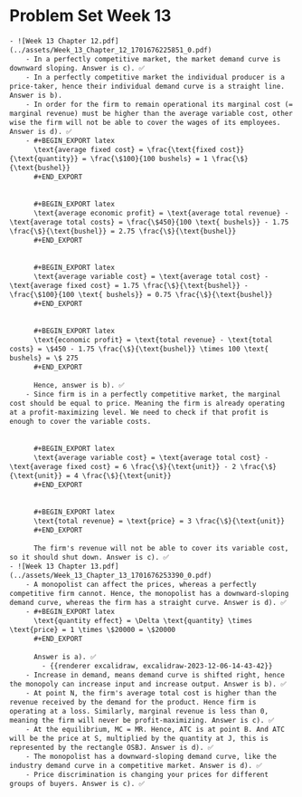 # Problem Set Week 13
	- ![Week 13 Chapter 12.pdf](../assets/Week_13_Chapter_12_1701676225851_0.pdf)
		- In a perfectly competitive market, the market demand curve is downward sloping. Answer is c). ✅
		- In a perfectly competitive market the individual producer is a price-taker, hence their individual demand curve is a straight line. Answer is b).
		- In order for the firm to remain operational its marginal cost (= marginal revenue) must be higher than the average variable cost, other wise the firm will not be able to cover the wages of its employees. Answer is d). ✅
		- #+BEGIN_EXPORT latex
		  \text{average fixed cost} = \frac{\text{fixed cost}}{\text{quantity}} = \frac{\$100}{100 bushels} = 1 \frac{\$}{\text{bushel}}
		  #+END_EXPORT
		  
		  
		  #+BEGIN_EXPORT latex
		  \text{average economic profit} = \text{average total revenue} - \text{average total costs} = \frac{\$450}{100 \text{ bushels}} - 1.75 \frac{\$}{\text{bushel}} = 2.75 \frac{\$}{\text{bushel}}
		  #+END_EXPORT
		  
		  
		  #+BEGIN_EXPORT latex
		  \text{average variable cost} = \text{average total cost} - \text{average fixed cost} = 1.75 \frac{\$}{\text{bushel}} - \frac{\$100}{100 \text{ bushels}} = 0.75 \frac{\$}{\text{bushel}}
		  #+END_EXPORT
		  
		  
		  #+BEGIN_EXPORT latex
		  \text{economic profit} = \text{total revenue} - \text{total costs} = \$450 - 1.75 \frac{\$}{\text{bushel}} \times 100 \text{ bushels} = \$ 275
		  #+END_EXPORT
		  
		  Hence, answer is b). ✅
		- Since firm is in a perfectly competitive market, the marginal cost should be equal to price. Meaning the firm is already operating at a profit-maximizing level. We need to check if that profit is enough to cover the variable costs.
		  
		  
		  #+BEGIN_EXPORT latex
		  \text{average variable cost} = \text{average total cost} - \text{average fixed cost} = 6 \frac{\$}{\text{unit}} - 2 \frac{\$}{\text{unit}} = 4 \frac{\$}{\text{unit}}
		  #+END_EXPORT
		  
		  
		  #+BEGIN_EXPORT latex
		  \text{total revenue} = \text{price} = 3 \frac{\$}{\text{unit}}
		  #+END_EXPORT
		  
		  The firm's revenue will not be able to cover its variable cost, so it should shut down. Answer is c). ✅
	- ![Week 13 Chapter 13.pdf](../assets/Week_13_Chapter_13_1701676253390_0.pdf)
		- A monopolist can affect the prices, whereas a perfectly competitive firm cannot. Hence, the monopolist has a downward-sloping demand curve, whereas the firm has a straight curve. Answer is d). ✅
		- #+BEGIN_EXPORT latex
		  \text{quantity effect} = \Delta \text{quantity} \times \text{price} = 1 \times \$20000 = \$20000
		  #+END_EXPORT
		  
		  Answer is a). ✅
			- {{renderer excalidraw, excalidraw-2023-12-06-14-43-42}}
		- Increase in demand, means demand curve is shifted right, hence the monopoly can increase input and increase output. Answer is b). ✅
		- At point N, the firm's average total cost is higher than the revenue received by the demand for the product. Hence firm is operating at a loss. Similarly, marginal revenue is less than 0, meaning the firm will never be profit-maximizing. Answer is c). ✅
		- At the equilibrium, MC = MR. Hence, ATC is at point B. And ATC will be the price at S, multiplied by the quantity at J, this is represented by the rectangle OSBJ. Answer is d). ✅
		- The monopolist has a downward-sloping demand curve, like the industry demand curve in a competitive market. Answer is d). ✅
		- Price discrimination is changing your prices for different groups of buyers. Answer is c). ✅
